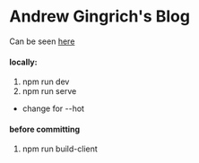 # Andrew Gingrich's Blog

Can be seen [here](http://blog.andrewgingrich.com)

#### locally:
1. npm run dev
2. npm run serve
- change for --hot

#### before committing
1. npm run build-client


